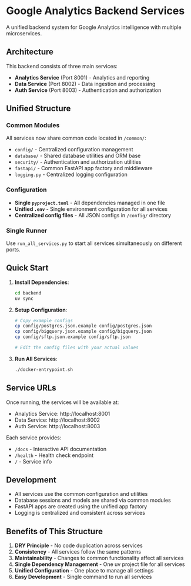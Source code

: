 # Google Analytics Backend Services

A unified backend system for Google Analytics intelligence with multiple microservices.

## Architecture

This backend consists of three main services:
- **Analytics Service** (Port 8001) - Analytics and reporting
- **Data Service** (Port 8002) - Data ingestion and processing  
- **Auth Service** (Port 8003) - Authentication and authorization

## Unified Structure

### Common Modules
All services now share common code located in `/common/`:
- `config/` - Centralized configuration management
- `database/` - Shared database utilities and ORM base
- `security/` - Authentication and authorization utilities
- `fastapi/` - Common FastAPI app factory and middleware
- `logging.py` - Centralized logging configuration

### Configuration
- **Single `pyproject.toml`** - All dependencies managed in one file
- **Unified `.env`** - Single environment configuration for all services
- **Centralized config files** - All JSON configs in `/config/` directory

### Single Runner
Use `run_all_services.py` to start all services simultaneously on different ports.

## Quick Start

1. **Install Dependencies**:
   ```bash
   cd backend
   uv sync
   ```

2. **Setup Configuration**:
   ```bash
   # Copy example configs
   cp config/postgres.json.example config/postgres.json
   cp config/bigquery.json.example config/bigquery.json  
   cp config/sftp.json.example config/sftp.json
   
   # Edit the config files with your actual values
   ```

3. **Run All Services**:
   ```bash
   ./docker-entrypoint.sh
   ```

## Service URLs

Once running, the services will be available at:
- Analytics Service: http://localhost:8001
- Data Service: http://localhost:8002  
- Auth Service: http://localhost:8003

Each service provides:
- `/docs` - Interactive API documentation
- `/health` - Health check endpoint
- `/` - Service info

## Development

- All services use the common configuration and utilities
- Database sessions and models are shared via common modules
- FastAPI apps are created using the unified app factory
- Logging is centralized and consistent across services

## Benefits of This Structure

1. **DRY Principle** - No code duplication across services
2. **Consistency** - All services follow the same patterns
3. **Maintainability** - Changes to common functionality affect all services
4. **Single Dependency Management** - One uv project file for all services
5. **Unified Configuration** - One place to manage all settings
6. **Easy Development** - Single command to run all services
